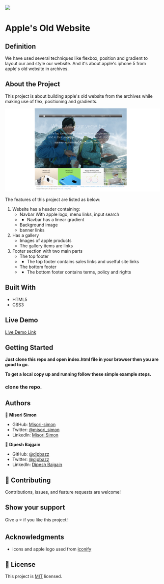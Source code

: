 ![](https://img.shields.io/badge/Microverse-blueviolet)

# Apple's Old Website

## Definition

We have used several techniques like flexbox, position and gradient to layout our and style our  website. And it's about apple's iphone 5 from apple's old website in archives.

## About the Project

This project is about building apple's old website from the archives while making use of flex, positioning and gradients.

![screenshot](./images/app_screenshot.png)

The features of this project are listed as below:
1. Website has a header containing:
    - Navbar With  apple logo, menu links, input search
    - - Navbar has a linear gradient
    - Background image
    - banner links
2. Has a gallery
    - Images of apple products
    - The gallery items are links
3. Footer section with two main parts
    - The top footer
    - - The top footer contains sales links and uselful site links
    - The bottom footer
    - - The bottom footer contains terms, policy and rights

## Built With

- HTML5
- CSS3

## Live Demo

[Live Demo Link]()


## Getting Started

**Just clone this repo and open index.html file in your browser then you are good to go.**


**To get a local copy up and running follow these simple example steps.**

### clone the repo.


## Authors

👤 **Misori Simon**

  - GitHub: [Misori-simon](https://github.com/Misori-simon/)
  - Twitter: [@misori_simon](https://twitter.com/misori_simon)
  - LinkedIn: [Misori Simon](https://cm.linkedin.com/in/misori-simon-05906219b)

👤 **Dipesh Bajgain**

- GitHub: [@dipbazz](https://github.com/dipbazz)
- Twitter: [@dipbazz](https://twitter.com/dipbazz)
- LinkedIn: [Dipesh Bajgain](https://www.linkedin.com/in/dipbazz/)

## 🤝 Contributing

Contributions, issues, and feature requests are welcome!

## Show your support

Give a ⭐️ if you like this project!

## Acknowledgments

- icons and apple logo used from [iconify](https://iconify.design/)

## 📝 License

This project is [MIT](./LICENSE) licensed.
